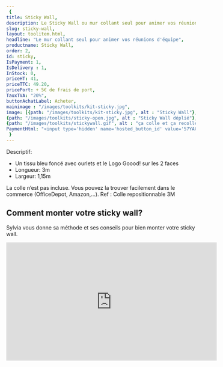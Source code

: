 ```yaml
---
 {
title: Sticky Wall,
description: Le Sticky Wall ou mur collant seul pour animer vos réunions d'équipe,
slug: sticky-wall,
layout: toolitem.html,
headline: "Le mur collant seul pour animer vos réunions d'équipe",
productname: Sticky Wall,
order: 2,
id: sticky,
IsPayment: 1,
IsDelivery : 1,
InStock: 0,
priceHT: 41,
priceTTC: 49.20,
pricePort: + 5€ de frais de port,
TauxTVA: "20%",
buttonAchatLabel: Acheter, 
mainimage : "/images/toolkits/kit-sticky.jpg",
image: [{path: "/images/toolkits/kit-sticky.jpg", alt : "Sticky Wall"},
{path: "/images/toolkits/sticky-open.jpg", alt : "Sticky Wall déplié"},
{path: "/images/toolkits/stickywall.gif", alt : "ça colle et ça recolle!"}],
PaymentHtml: "<input type='hidden' name='hosted_button_id' value='57YACB2HDM5NY'>",
 }
---
```


Descriptif:

* Un tissu bleu foncé avec ourlets et le Logo Goood! sur les 2 faces
* Longueur: 3m
* Largeur: 1,15m

La colle n’est pas incluse. Vous pouvez la trouver facilement dans le commerce (OfficeDepot, Amazon,...). Ref : Colle repositionnable 3M

## Comment monter votre sticky wall?
 Sylvia vous donne sa méthode et ses conseils pour bien monter votre sticky wall.
<iframe width="560" height="315" src="https://www.youtube.com/embed/sjWhlP04Yes" frameborder="0" allowfullscreen></iframe>